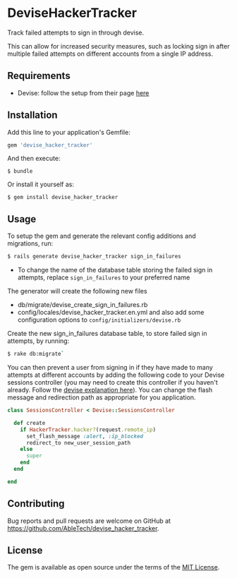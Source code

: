 # DeviseHackerTracker
Track failed attempts to sign in through devise.

This can allow for increased security measures, such as locking sign in after multiple failed attempts on different accounts from a single IP address.

## Requirements

- Devise: follow the setup from their page [here](https://github.com/plataformatec/devise#getting-started)


## Installation

Add this line to your application's Gemfile:

```ruby
gem 'devise_hacker_tracker'
```

And then execute:

    $ bundle

Or install it yourself as:

    $ gem install devise_hacker_tracker

## Usage

To setup the gem and generate the relevant config additions and migrations, run:
```bash
$ rails generate devise_hacker_tracker sign_in_failures
```
- To change the name of the database table storing the failed sign in attempts, replace `sign_in_failures` to your preferred name


The generator will create the following new files
- db/migrate/devise_create_sign_in_failures.rb
- config/locales/devise_hacker_tracker.en.yml
and also add some configuration options to `config/initializers/devise.rb`

Create the new sign_in_failures database table, to store failed sign in attempts, by running:
```bash
$ rake db:migrate`
```

You can then prevent a user from signing in if they have made to many attempts at different accounts by adding the following code to your Devise sessions controller (you may need to create this controller if you haven't already. Follow the [devise explanation here](https://github.com/plataformatec/devise#configuring-controllers)). You can change the flash message and redirection path as appropriate for you application.

```ruby
class SessionsController < Devise::SessionsController

  def create
    if HackerTracker.hacker?(request.remote_ip)
      set_flash_message :alert, :ip_blocked
      redirect_to new_user_session_path
    else
      super
    end
  end

end
```

## Contributing

Bug reports and pull requests are welcome on GitHub at https://github.com/AbleTech/devise_hacker_tracker.

## License

The gem is available as open source under the terms of the [MIT License](http://opensource.org/licenses/MIT).

